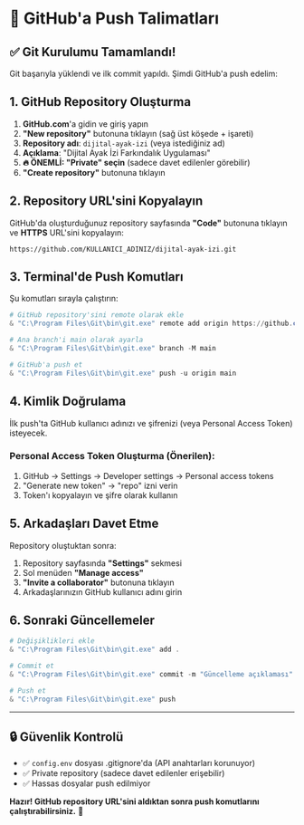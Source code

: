 # 🚀 GitHub'a Push Talimatları

## ✅ Git Kurulumu Tamamlandı!

Git başarıyla yüklendi ve ilk commit yapıldı. Şimdi GitHub'a push edelim:

## 1. GitHub Repository Oluşturma

1. **GitHub.com**'a gidin ve giriş yapın
2. **"New repository"** butonuna tıklayın (sağ üst köşede + işareti)
3. **Repository adı**: `dijital-ayak-izi` (veya istediğiniz ad)
4. **Açıklama**: "Dijital Ayak İzi Farkındalık Uygulaması"
5. **🔥 ÖNEMLİ: "Private" seçin** (sadece davet edilenler görebilir)
6. **"Create repository"** butonuna tıklayın

## 2. Repository URL'sini Kopyalayın

GitHub'da oluşturduğunuz repository sayfasında **"Code"** butonuna tıklayın ve **HTTPS** URL'sini kopyalayın:
```
https://github.com/KULLANICI_ADINIZ/dijital-ayak-izi.git
```

## 3. Terminal'de Push Komutları

Şu komutları sırayla çalıştırın:

```powershell
# GitHub repository'sini remote olarak ekle
& "C:\Program Files\Git\bin\git.exe" remote add origin https://github.com/KULLANICI_ADINIZ/dijital-ayak-izi.git

# Ana branch'i main olarak ayarla
& "C:\Program Files\Git\bin\git.exe" branch -M main

# GitHub'a push et
& "C:\Program Files\Git\bin\git.exe" push -u origin main
```

## 4. Kimlik Doğrulama

İlk push'ta GitHub kullanıcı adınızı ve şifrenizi (veya Personal Access Token) isteyecek.

### Personal Access Token Oluşturma (Önerilen):
1. GitHub → Settings → Developer settings → Personal access tokens
2. "Generate new token" → "repo" izni verin
3. Token'ı kopyalayın ve şifre olarak kullanın

## 5. Arkadaşları Davet Etme

Repository oluştuktan sonra:
1. Repository sayfasında **"Settings"** sekmesi
2. Sol menüden **"Manage access"**
3. **"Invite a collaborator"** butonuna tıklayın
4. Arkadaşlarınızın GitHub kullanıcı adını girin

## 6. Sonraki Güncellemeler

```powershell
# Değişiklikleri ekle
& "C:\Program Files\Git\bin\git.exe" add .

# Commit et
& "C:\Program Files\Git\bin\git.exe" commit -m "Güncelleme açıklaması"

# Push et
& "C:\Program Files\Git\bin\git.exe" push
```

---

## 🔒 Güvenlik Kontrolü

- ✅ `config.env` dosyası .gitignore'da (API anahtarları korunuyor)
- ✅ Private repository (sadece davet edilenler erişebilir)
- ✅ Hassas dosyalar push edilmiyor

**Hazır! GitHub repository URL'sini aldıktan sonra push komutlarını çalıştırabilirsiniz.** 🎉
